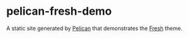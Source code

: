 pelican-fresh-demo
==================

A static site generated by [Pelican](http://getpelican.com) that demonstrates the [Fresh](http://github.com/jsliang/pelican-fresh) theme.
